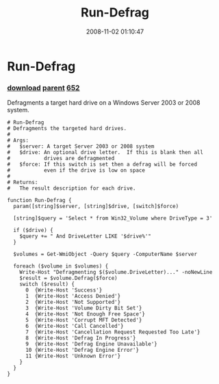﻿---
pid:            651
parent:         650
children:       652
poster:         tojo2000
title:          Run-Defrag
date:           2008-11-02 01:10:47
description:    Defragments a target hard drive on a Windows Server 2003 or 2008 system.
format:         posh
---

# Run-Defrag

### [download](651.ps1) [parent](650.md) [652](652.md)

Defragments a target hard drive on a Windows Server 2003 or 2008 system.

```posh
# Run-Defrag
# Defragments the targeted hard drives.
#
# Args:
#   $server: A target Server 2003 or 2008 system
#   $drive: An optional drive letter.  If this is blank then all 
#           drives are defragmented
#   $force: If this switch is set then a defrag will be forced
#           even if the drive is low on space
#
# Returns:
#   The result description for each drive.

function Run-Defrag {
  param([string]$server, [string]$drive, [switch]$force)

  [string]$query = 'Select * from Win32_Volume where DriveType = 3'

  if ($drive) {
    $query += " And DriveLetter LIKE '$drive%'"
  }

  $volumes = Get-WmiObject -Query $query -ComputerName $server

  foreach ($volume in $volumes) {
    Write-Host "Defragmenting $($volume.DriveLetter)..." -noNewLine
    $result = $volume.Defrag($force)
    switch ($result) {
      0  {Write-Host 'Success'}
      1  {Write-Host 'Access Denied'}
      2  {Write-Host 'Not Supported'}
      3  {Write-Host 'Volume Dirty Bit Set'}
      4  {Write-Host 'Not Enough Free Space'}
      5  {Write-Host 'Corrupt MFT Detected'}
      6  {Write-Host 'Call Cancelled'}
      7  {Write-Host 'Cancellation Request Requested Too Late'}
      8  {Write-Host 'Defrag In Progress'}
      9  {Write-Host 'Defrag Engine Unavailable'}
      10 {Write-Host 'Defrag Engine Error'}
      11 {Write-Host 'Unknown Error'}
    }
  }
}
```

